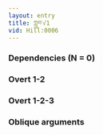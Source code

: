 ```yaml
---
layout: entry
title: ཀླུབ་√1
vid: Hill:0006
---
```

### Dependencies (N = 0)


### Overt 1-2


### Overt 1-2-3


### Oblique arguments
